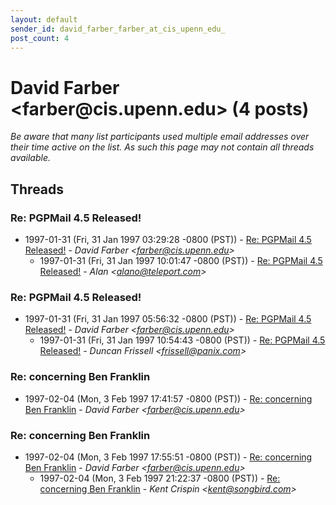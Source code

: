 ```yaml
---
layout: default
sender_id: david_farber_farber_at_cis_upenn_edu_
post_count: 4
---
```


# David Farber <farber<span>@</span>cis.upenn.edu> (4 posts)

_Be aware that many list participants used multiple email addresses over their time active on the list. As such this page may not contain all threads available._

## Threads

### Re: PGPMail 4.5 Released!
+ 1997-01-31 (Fri, 31 Jan 1997 03:29:28 -0800 (PST)) - [Re: PGPMail 4.5 Released!](/archive/1997/01/ee135695d6be33e44e5e9298e708d112ff6bc7c0eacac8468a96c2d81191fe67) - _David Farber \<farber@cis.upenn.edu\>_
  + 1997-01-31 (Fri, 31 Jan 1997 10:01:47 -0800 (PST)) - [Re: PGPMail 4.5 Released!](/archive/1997/01/7b5dfef9f3e9a330a0f12e1e4f0d01c3f41f75a52e65d2824a86d9cb8fa7b60a) - _Alan \<alano@teleport.com\>_

### Re: PGPMail 4.5 Released!
+ 1997-01-31 (Fri, 31 Jan 1997 05:56:32 -0800 (PST)) - [Re: PGPMail 4.5 Released!](/archive/1997/01/b794790f586319febcc7b69d094a133d51f76f4148a14de430fcb73f6d1463f8) - _David Farber \<farber@cis.upenn.edu\>_
  + 1997-01-31 (Fri, 31 Jan 1997 10:54:43 -0800 (PST)) - [Re: PGPMail 4.5 Released!](/archive/1997/01/288f9fd23a88cee4e99ae1da8723cc32ca278002d5b469f546228a548b819347) - _Duncan Frissell \<frissell@panix.com\>_

### Re: concerning Ben Franklin
+ 1997-02-04 (Mon, 3 Feb 1997 17:41:57 -0800 (PST)) - [Re: concerning Ben Franklin](/archive/1997/02/ea648f72ac4669d956603dc271c957e2d522af34970fdafa8ffffbc0ad186f02) - _David Farber \<farber@cis.upenn.edu\>_

### Re: concerning Ben Franklin
+ 1997-02-04 (Mon, 3 Feb 1997 17:55:51 -0800 (PST)) - [Re: concerning Ben Franklin](/archive/1997/02/7955b57ef83c9d199a52ceb09578e73df6b7f5d5cef17bacceb235a49b132a72) - _David Farber \<farber@cis.upenn.edu\>_
  + 1997-02-04 (Mon, 3 Feb 1997 21:22:37 -0800 (PST)) - [Re: concerning Ben Franklin](/archive/1997/02/180e86f5c0cfbc99a85f4535084103536b414460698b9f6e21b4930a788d2b35) - _Kent Crispin \<kent@songbird.com\>_

